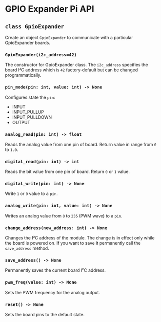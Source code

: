 # GPIO Expander Pi API

## `class GpioExpander`

Create an object `GpioExpander` to communicate with a particular GpioExpander boards.

### `GpioExpander(i2c_address=42)`

The constructor for GpioExpander class. The `i2c_address` specifies the board
I²C address which is `42` factory-default but can be changed programmatically.

### `pin_mode(pin: int, value: int) -> None`

Configures state the `pin`:

- INPUT
- INPUT_PULLUP
- INPUT_PULLDOWN
- OUTPUT

### `analog_read(pin: int) -> float`

Reads the analog value from one pin of board. Return value in range from `0` to `1.0`.

### `digital_read(pin: int) -> int`

Reads the bit value from one pin of board. Return `0` or `1` value.

### `digital_write(pin: int) -> None`

Write `1` or `0` value to a `pin`.

### `analog_write(pin: int, value: int) -> None`

Writes an analog value from `0` to `255` (PWM wave) to a `pin`.

### `change_address(new_address: int) -> None`

Changes the I²C address of the module. The change is in effect only while the
board is powered on. If you want to save it permanently call the `save_address`
method.

### `save_address() -> None`

Permanently saves the current board I²C address.

### `pwm_freq(value: int) -> None`

Sets the PWM frequency for the analog output.

### `reset() -> None`

Sets the board pins to the default state.
